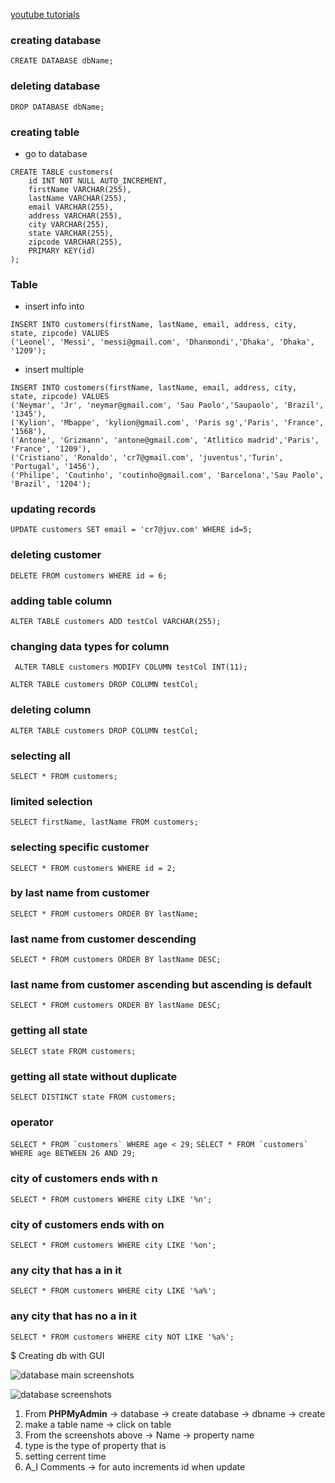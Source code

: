 [youtube tutorials](https://www.youtube.com/watch?v=nWeW3sCmD2k&t=52s)

### creating database 
```CREATE DATABASE dbName;```

### deleting database 
```DROP DATABASE dbName;```

### creating table 
 - go to database
```
CREATE TABLE customers(
    id INT NOT NULL AUTO_INCREMENT, 
    firstName VARCHAR(255),
    lastName VARCHAR(255),
    email VARCHAR(255), 
    address VARCHAR(255),
    city VARCHAR(255),
    state VARCHAR(255),
    zipcode VARCHAR(255),
    PRIMARY KEY(id)
);
```



### Table
 - insert info into
```
INSERT INTO customers(firstName, lastName, email, address, city, state, zipcode) VALUES 
('Leonel', 'Messi', 'messi@gmail.com', 'Dhanmondi','Dhaka', 'Dhaka', '1209');
```


 - insert multiple 
```
INSERT INTO customers(firstName, lastName, email, address, city, state, zipcode) VALUES 
('Neymar', 'Jr', 'neymar@gmail.com', 'Sau Paolo','Saupaolo', 'Brazil', '1345'),
('Kylion', 'Mbappe', 'kylion@gmail.com', 'Paris sg','Paris', 'France', '1568'),
('Antone', 'Grizmann', 'antone@gmail.com', 'Atlitico madrid','Paris', 'France', '1209'),
('Cristiano', 'Ronaldo', 'cr7@gmail.com', 'juventus','Turin', 'Portugal', '1456'),
('Philipe', 'Coutinho', 'coutinho@gmail.com', 'Barcelona','Sau Paolo', 'Brazil', '1204');
```


### updating records
```UPDATE customers SET email = 'cr7@juv.com' WHERE id=5; ```




### deleting customer
```DELETE FROM customers WHERE id = 6;```

### adding table column
```ALTER TABLE customers ADD testCol VARCHAR(255);```

### changing data types for column
``` ALTER TABLE customers MODIFY COLUMN testCol INT(11);```

``` ALTER TABLE customers DROP COLUMN testCol; ```

### deleting column
``` ALTER TABLE customers DROP COLUMN testCol; ``` 

### selecting all
``` SELECT * FROM customers;    ``` 
###  limited selection
``` SELECT firstName, lastName FROM customers;  ``` 
### selecting specific customer
``` SELECT * FROM customers WHERE id = 2;   ``` 
### by last name from customer
``` SELECT * FROM customers ORDER BY lastName;  ``` 
### last name from customer descending
``` SELECT * FROM customers ORDER BY lastName DESC; ``` 
### last name from customer ascending but ascending is default
``` SELECT * FROM customers ORDER BY lastName DESC; ``` 
###  getting all state
``` SELECT state FROM customers;    ``` 
###  getting all state without duplicate
``` SELECT DISTINCT state FROM customers;   ``` 

### operator
```SELECT * FROM `customers` WHERE age < 29;```
```SELECT * FROM `customers` WHERE age BETWEEN 26 AND 29;```
### city of customers ends with n
```SELECT * FROM customers WHERE city LIKE '%n';```
### city of customers ends with on
```SELECT * FROM customers WHERE city LIKE '%on';```
### any city that has a in it
```SELECT * FROM customers WHERE city LIKE '%a%';```
### any city that has no a in it
```SELECT * FROM customers WHERE city NOT LIKE '%a%';```



$ Creating db with GUI

![database main screenshots](db_Copy.png)

![database screenshots](db.png)

 1. From **PHPMyAdmin** -> database -> create database -> dbname -> create
 2. make a table name -> click on table
 3. From the screenshots above -> Name -> property name
 4. type is the type of property that is 
 5. setting cerrent time
 6. A_I Comments -> for auto increments id when update